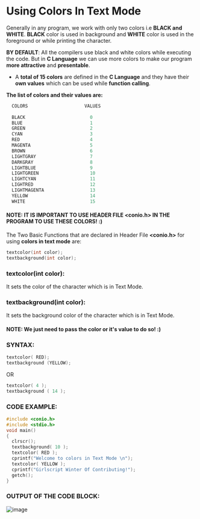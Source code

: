 # Using Colors In Text Mode

Generally in any program, we work with only two colors i.e **BLACK and WHITE**. **BLACK** color is used in background and **WHITE** color is used in the foreground or while printing the character.

**BY DEFAULT**:
All the compilers use black and white colors while executing the code. But in **C Language** we can use more colors to make our program **more attractive** and **presentable**.

- A **total of 15 colors** are defined in the **C Language** and they have their **own values** which can be used while **function calling**.

**The list of colors and their values are:**

``` cpp
  COLORS                     VALUES
  
  BLACK                        0
  BLUE                         1
  GREEN                        2
  CYAN                         3
  RED                          4
  MAGENTA                      5
  BROWN                        6
  LIGHTGRAY                    7
  DARKGRAY                     8
  LIGHTBLUE                    9
  LIGHTGREEN                   10
  LIGHTCYAN                    11
  LIGHTRED                     12
  LIGHTMAGENTA                 13      
  YELLOW                       14
  WHITE                        15
  ```

#### NOTE: IT IS IMPORTANT TO USE HEADER FILE <conio.h> IN THE PROGRAM TO USE THESE COLORS! :)

The Two Basic Functions that are declared in Header File **<conio.h>** for using **colors in text mode** are:

``` cpp
textcolor(int color);
textbackground(int color);
```

### textcolor(int color):
It sets the color of the character which is in Text Mode. 

### textbackground(int color):
It sets the background color of the character which is in Text Mode.

#### NOTE: We just need to pass the color or it's value to do so! :)

### SYNTAX:

``` cpp
textcolor( RED);
textbackground (YELLOW);
```

OR

``` cpp
textcolor( 4 );
textbackground ( 14 );
```

### CODE EXAMPLE:

``` cpp
#include <conio.h>
#include <stdio.h>
void main()
{
  clrscr();
  textbackground( 10 );
  textcolor( RED );
  cprintf("Welcome to colors in Text Mode \n");
  textcolor( YELLOW );
  cprintf("Girlscript Winter Of Contributing!");
  getch();
}
```

### OUTPUT OF THE CODE BLOCK:
![image](https://user-images.githubusercontent.com/89743157/136666105-06db2ef8-40c9-416d-90b4-b4fbd5199dfb.png)
